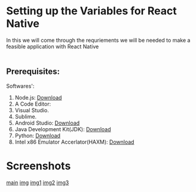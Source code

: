 # Setting up the Variables for React Native
In this we will come through the requriements we will be needed to make a feasible application with React Native<br><br>
## Prerequisites:
Softwares':<br>
1. Node.js: [Download](https://nodejs.org/en/download/)
2. A Code Editor:
3. Visual Studio.
4. Sublime.
5. Android Studio: [Download](https://developer.android.com/studio/)
6. Java Development Kit(JDK): [Download](https://www.oracle.com/in/java/technologies/javase-downloads.html)
7. Python: [Download](https://www.python.org/downloads/windows/)
8. Intel x86 Emulator Accerlator(HAXM): [Download](https://youtu.be/7_Ny7-y6TRA)
# Screenshots
[main](main.jpeg)
[img](img.jpeg)
[img1](img1.jpeg)
[img2](img2.jpeg)
[img3](img3.jpeg)